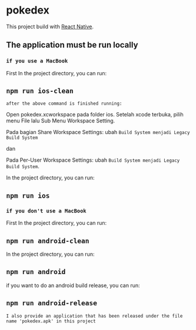 # pokedex

This project build with [React Native](https://facebook.github.io/react-native/docs/getting-started).

## The application must be run locally

### `if you use a MacBook`
  
  First In the project directory, you can run:
  
  ## `npm run ios-clean`

  `after the above command is finished running:`

  Open pokedex.xcworkspace pada folder ios.
  Setelah xcode terbuka, pilih menu File lalu Sub Menu Workspace Setting.

  Pada bagian Share Workspace Settings: ubah `Build System menjadi Legacy Build System`

  dan

  Pada Per-User Workspace Settings: ubah `Build System menjadi Legacy Build System`.

  In the project directory, you can run:

  ## `npm run ios`

### `if you don't use a MacBook`

  First In the project directory, you can run:
  
  ## `npm run android-clean`
  
  In the project directory, you can run:

  ## `npm run android`
  
  if you want to do an android build release, you can run:

  ## `npm run android-release`
  
  `I also provide an application that has been released under the file name 'pokedex.apk' in this project`
